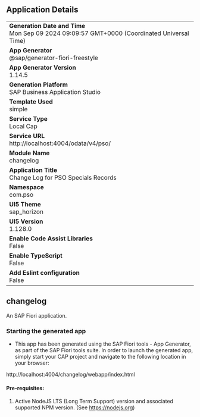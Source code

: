 ## Application Details
|               |
| ------------- |
|**Generation Date and Time**<br>Mon Sep 09 2024 09:09:57 GMT+0000 (Coordinated Universal Time)|
|**App Generator**<br>@sap/generator-fiori-freestyle|
|**App Generator Version**<br>1.14.5|
|**Generation Platform**<br>SAP Business Application Studio|
|**Template Used**<br>simple|
|**Service Type**<br>Local Cap|
|**Service URL**<br>http://localhost:4004/odata/v4/pso/|
|**Module Name**<br>changelog|
|**Application Title**<br>Change Log for PSO Specials Records|
|**Namespace**<br>com.pso|
|**UI5 Theme**<br>sap_horizon|
|**UI5 Version**<br>1.128.0|
|**Enable Code Assist Libraries**<br>False|
|**Enable TypeScript**<br>False|
|**Add Eslint configuration**<br>False|

## changelog

An SAP Fiori application.

### Starting the generated app

-   This app has been generated using the SAP Fiori tools - App Generator, as part of the SAP Fiori tools suite.  In order to launch the generated app, simply start your CAP project and navigate to the following location in your browser:

http://localhost:4004/changelog/webapp/index.html

#### Pre-requisites:

1. Active NodeJS LTS (Long Term Support) version and associated supported NPM version.  (See https://nodejs.org)


